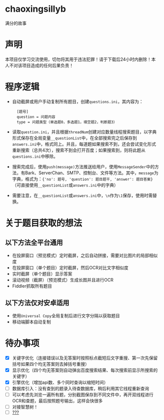 # chaoxingsillyb
满分的故事

# 声明
本项目仅学习交流使用，切勿将其用于违法犯罪！请于下载后24小时内删除！本人不对该项目造成的任何后果负责！

# 程序逻辑
- 自动截屏或用户手动复制所有题目，创建`questions.ini`，其内容为：  

        [题号]
        question = 问题内容
        type = 问题类型（单选题0，多选题1，填空题2，判断题3）
        
- 读取`question.ini`，并且根据`threadNum`创建对应数量线程搜索题目，以字典形式保存在全局变量`__questionList`中，在全部搜索完之后保存到`answers.ini`中，格式同上。并且，每道题如果搜索不到，还会尝试变化形式重新搜索（总共4次），搜索不到会打开百度；如果搜索到，则将此题从`questions.ini`中移除。
- 搜索完成后，使用`push(message)`方法推送给用户，使用`MessageSender`中的方法，有Bark、ServerChan、SMTP、控制台、文件等方法。其中，`message`为字典，格式为：`{'no': 题号, 'question': 题目题干, 'answer': 题目答案}`（可直接使用`__questionList`或`answers.ini`中的字典）
- 需要注意，在`__questionList`或`answers.ini`中，`\n`作为`\1`保存，使用时需替换。

# 关于题目获取的想法
## 以下方法全平台通用
- 在投屏窗口（预览模式）定时截屏，之后自动拼接，需要对比图片的局部相似度
- 在投屏窗口（单个题目）定时截屏，然后OCR对比文字相似度
- 实时截屏（单个题目）显示答案
- 滚动视频（截屏）（预览模式）生成长图并且进行OCR
- Fiddler抓取所有题目
## 以下方法仅对安卓适用
- 使用`Universal Copy`全局复制后进行文字分隔以获取题目
- 移动端脚本自动复制

# 待办事项
- [X] 关键字优化（连接错误以及无答案时按照标点截短后文字重搜、第一次先保留括号如果四个均无答案则去掉括号重搜）
- [X] 显示优化（四个均无答案则自动弹出百度搜索结果、每次搜索前显示所搜索的关键字）
- [X] 引擎优化（增加api数、多个同时查询以缩短时间）
- [ ] 数据库引入：没有查到的题录入待查数据库，稍后利用其它线程重新查询
- [ ] 可以考虑先浏览一遍所有题，分别截图保存到不同文件中，再开双线程进行OCR和查题，最后按照题号输出，这样会快很多
- [ ] 对接智慧树！
- [ ] [???](https://github.com/nrn/universal-copy)